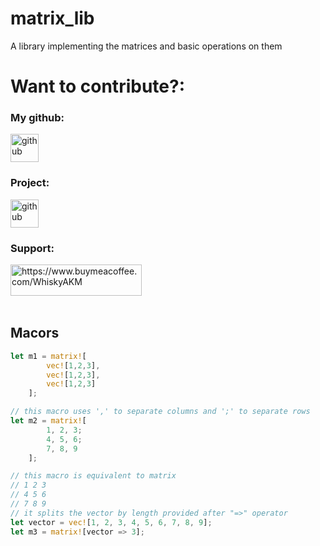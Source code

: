 # matrix_lib
A library implementing the matrices and basic operations on them

# Want to contribute?:
### My github:
<a href="https://github.com/PTFOPlayer">
<img src="https://cdn.jsdelivr.net/npm/simple-icons@3.0.1/icons/github.svg" height="45px" alt="github" />
</a>

### Project:
<a href="https://github.com/PTFOPlayer/euclides">
<img src="https://cdn.jsdelivr.net/npm/simple-icons@3.0.1/icons/github.svg" height="45px" alt="github" />
</a>

### Support:
<p><a href="https://www.buymeacoffee.com/WhiskyAKM"> <img align="left" src="https://cdn.buymeacoffee.com/buttons/v2/default-yellow.png" height="50" width="210" alt="https://www.buymeacoffee.com/WhiskyAKM" /></a></p>
<br/>
<br/>
<br/>
<br/>

## Macors 
```rust
let m1 = matrix![
        vec![1,2,3], 
        vec![1,2,3],
        vec![1,2,3]
    ];

// this macro uses ',' to separate columns and ';' to separate rows
let m2 = matrix![
        1, 2, 3; 
        4, 5, 6; 
        7, 8, 9
    ];

// this macro is equivalent to matrix
// 1 2 3 
// 4 5 6 
// 7 8 9
// it splits the vector by length provided after "=>" operator
let vector = vec![1, 2, 3, 4, 5, 6, 7, 8, 9];
let m3 = matrix![vector => 3];
```